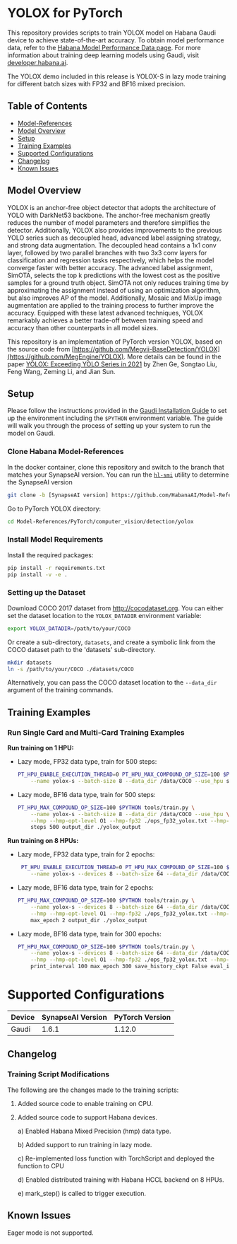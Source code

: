 # YOLOX for PyTorch
This repository provides scripts to train YOLOX model on Habana Gaudi device to achieve state-of-the-art
accuracy. To obtain model performance data, refer to the [Habana Model Performance Data page](https://developer.habana.ai/resources/habana-training-models/#performance).
For more information about training deep learning models using Gaudi, visit [developer.habana.ai](https://developer.habana.ai/resources/).

The YOLOX demo included in this release is YOLOX-S in lazy mode training for different batch sizes with
FP32 and BF16 mixed precision.

## Table of Contents
- [Model-References](../../../../README.md)
- [Model Overview](#model-overview)
- [Setup](#setup)
- [Training Examples](#training-examples)
- [Supported Configurations](#supported-configurations)
- [Changelog](#changelog)
- [Known Issues](#known-issues)


## Model Overview

YOLOX is an anchor-free object detector that adopts the architecture of YOLO with DarkNet53 backbone.
The anchor-free mechanism greatly reduces the number of model parameters and therefore simplifies the
detector. Additionally, YOLOX also provides improvements to the previous YOLO series such as decoupled head,
advanced label assigning strategy, and strong data augmentation. The decoupled head contains a 1x1 conv
layer, followed by two parallel branches with two 3x3 conv layers for classification and regression tasks
respectively, which helps the model converge faster with better accuracy. The advanced label assignment,
SimOTA, selects the top k predictions with the lowest cost as the positive samples for a ground truth object.
SimOTA not only reduces training time by approximating the assignment instead of using an optimization
algorithm, but also improves AP of the model. Additionally, Mosaic and MixUp image augmentation are applied
to the training process to further improve the accuracy. Equipped with these latest advanced techniques,
YOLOX remarkably achieves a better trade-off between training speed and accuracy than other counterparts
in all model sizes.

This repository is an implementation of PyTorch version YOLOX, based on the source code from [https://github.com/Megvii-BaseDetection/YOLOX](https://github.com/MegEngine/YOLOX).
More details can be found in the paper [YOLOX: Exceeding YOLO Series in 2021](https://arxiv.org/abs/2107.08430) by Zhen Ge, Songtao Liu,
Feng Wang, Zeming Li, and Jian Sun.


## Setup
Please follow the instructions provided in the [Gaudi Installation
Guide](https://docs.habana.ai/en/latest/Installation_Guide/index.html) to set up the
environment including the `$PYTHON` environment variable.
The guide will walk you through the process of setting up your system to run the model on Gaudi.

### Clone Habana Model-References
In the docker container, clone this repository and switch to the branch that
matches your SynapseAI version. You can run the
[`hl-smi`](https://docs.habana.ai/en/latest/Management_and_Monitoring/System_Management_Tools_Guide/System_Management_Tools.html#hl-smi-utility-options) utility to determine the SynapseAI version

```bash
git clone -b [SynapseAI version] https://github.com/HabanaAI/Model-References
```

Go to PyTorch YOLOX directory:
```bash
cd Model-References/PyTorch/computer_vision/detection/yolox
```

### Install Model Requirements
Install the required packages:

```bash
pip install -r requirements.txt
pip install -v -e .
```

### Setting up the Dataset
Download COCO 2017 dataset from http://cocodataset.org. You can either set the dataset location to the `YOLOX_DATADIR` environment variable:

```bash
export YOLOX_DATADIR=/path/to/your/COCO
```

Or create a sub-directory, `datasets`, and create a symbolic link from the COCO dataset path to the 'datasets' sub-directory.

```bash
mkdir datasets
ln -s /path/to/your/COCO ./datasets/COCO
```

Alternatively, you can pass the COCO dataset location to the `--data_dir` argument of the training commands.

## Training Examples
### Run Single Card and Multi-Card Training Examples
**Run training on 1 HPU:**
* Lazy mode, FP32 data type, train for 500 steps:
    ```bash
    PT_HPU_ENABLE_EXECUTION_THREAD=0 PT_HPU_MAX_COMPOUND_OP_SIZE=100 $PYTHON tools/train.py \
        --name yolox-s --batch-size 8 --data_dir /data/COCO --use_hpu steps 500 output_dir ./yolox_output
    ```

* Lazy mode, BF16 data type, train for 500 steps:
    ```bash
    PT_HPU_MAX_COMPOUND_OP_SIZE=100 $PYTHON tools/train.py \
        --name yolox-s --batch-size 8 --data_dir /data/COCO --use_hpu \
        --hmp --hmp-opt-level O1 --hmp-fp32 ./ops_fp32_yolox.txt --hmp-bf16 ./ops_bf16_yolox.txt \
        steps 500 output_dir ./yolox_output
    ```

**Run training on 8 HPUs:**
* Lazy mode, FP32 data type, train for 2 epochs:
    ```bash
     PT_HPU_ENABLE_EXECUTION_THREAD=0 PT_HPU_MAX_COMPOUND_OP_SIZE=100 $PYTHON tools/train.py \
        --name yolox-s --devices 8 --batch-size 64 --data_dir /data/COCO --use_hpu max_epoch 2 output_dir ./yolox_output
    ```

* Lazy mode, BF16 data type, train for 2 epochs:
    ```bash
    PT_HPU_MAX_COMPOUND_OP_SIZE=100 $PYTHON tools/train.py \
        --name yolox-s --devices 8 --batch-size 64 --data_dir /data/COCO --use_hpu \
        --hmp --hmp-opt-level O1 --hmp-fp32 ./ops_fp32_yolox.txt --hmp-bf16 ./ops_bf16_yolox.txt \
        max_epoch 2 output_dir ./yolox_output
    ```

* Lazy mode, BF16 data type, train for 300 epochs:
    ```bash
    PT_HPU_MAX_COMPOUND_OP_SIZE=100 $PYTHON tools/train.py \
        --name yolox-s --devices 8 --batch-size 64 --data_dir /data/COCO --use_hpu \
        --hmp --hmp-opt-level O1 --hmp-fp32 ./ops_fp32_yolox.txt --hmp-bf16 ./ops_bf16_yolox.txt \
        print_interval 100 max_epoch 300 save_history_ckpt False eval_interval 300 output_dir ./yolox_output
    ```
# Supported Configurations
| Device | SynapseAI Version | PyTorch Version |
|--------|-------------------|-----------------|
| Gaudi  | 1.6.1             | 1.12.0          |

## Changelog
### Training Script Modifications
The following are the changes made to the training scripts:

1. Added source code to enable training on CPU.
2. Added source code to support Habana devices.

   a) Enabled Habana Mixed Precision (hmp) data type.

   b) Added support to run training in lazy mode.

   c) Re-implemented loss function with TorchScript and deployed the function to CPU

   d) Enabled distributed training with Habana HCCL backend on 8 HPUs.

   e) mark_step() is called to trigger execution.

## Known Issues
Eager mode is not supported.
